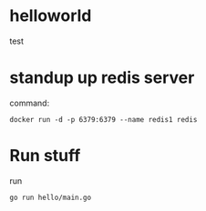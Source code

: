 # helloworld

test

# standup up redis server

command:
```
docker run -d -p 6379:6379 --name redis1 redis
```

# Run stuff

run
```
go run hello/main.go
```
